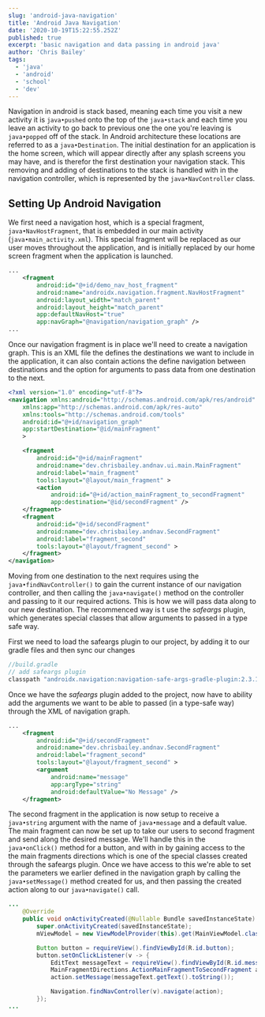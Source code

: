 ```yaml
---
slug: 'android-java-navigation'
title: 'Android Java Navigation'
date: '2020-10-19T15:22:55.252Z'
published: true
excerpt: 'basic navigation and data passing in android java'
author: 'Chris Bailey'
tags:
  - 'java'
  - 'android'
  - 'school'
  - 'dev'
---
```


Navigation in android is stack based, meaning each time you visit a new activity it is `java•pushed` onto the top of the `java•stack` and each time you leave an activity to go back to previous one the one you're leaving is `java•popped` off of the stack. In Android architecture these locations are referred to as a `java•Destination`. The initial destination for an application is the home screen, which will appear directly after any splash screens you may have, and is therefor the first destination your navigation stack. This removing and adding of destinations to the stack is handled with in the navigation controller, which is represented by the `java•NavController` class.

## Setting Up Android Navigation

We first need a navigation host, which is a special fragment, `java•NavHostFragment`, that is embedded in our main activity (`java•main_activity.xml`). This special fragment will be replaced as our user moves throughout the application, and is initially replaced by our home screen fragment when the application is launched.

```xml
...
    <fragment
        android:id="@+id/demo_nav_host_fragment"
        android:name="androidx.navigation.fragment.NavHostFragment"
        android:layout_width="match_parent"
        android:layout_height="match_parent"
        app:defaultNavHost="true"
        app:navGraph="@navigation/navigation_graph" />
...
```

Once our navigation fragment is in place we'll need to create a navigation graph. This is an XML file the defines the destinations we want to include in the application, it can also contain actions the define navigation between destinations and the option for arguments to pass data from one destination to the next.

```xml
<?xml version="1.0" encoding="utf-8"?>
<navigation xmlns:android="http://schemas.android.com/apk/res/android"
    xmlns:app="http://schemas.android.com/apk/res-auto"
    xmlns:tools="http://schemas.android.com/tools"
    android:id="@+id/navigation_graph"
    app:startDestination="@id/mainFragment"
    >

    <fragment
        android:id="@+id/mainFragment"
        android:name="dev.chrisbailey.andnav.ui.main.MainFragment"
        android:label="main_fragment"
        tools:layout="@layout/main_fragment" >
        <action
            android:id="@+id/action_mainFragment_to_secondFragment"
            app:destination="@id/secondFragment" />
    </fragment>
    <fragment
        android:id="@+id/secondFragment"
        android:name="dev.chrisbailey.andnav.SecondFragment"
        android:label="fragment_second"
        tools:layout="@layout/fragment_second" >
    </fragment>
</navigation>
```

Moving from one destination to the next requires using the `java•findNavController()` to gain the current instance of our navigation controller, and then calling the `java•navigate()` method on the controller and passing to it our required actions. This is how we will pass data along to our new destination. The recommenced way is t use the _safeargs_ plugin, which generates special classes that allow arguments to passed in a type safe way.

First we need to load the safeargs plugin to our project, by adding it to our gradle files and then sync our changes

```gradle
//build.gradle
// add safeargs plugin
classpath "androidx.navigation:navigation-safe-args-gradle-plugin:2.3.1"
```

Once we have the _safeargs_ plugin added to the project, now have to ability add the arguments we want to be able to passed (in a type-safe way) through the XML of navigation graph.

```xml
...
    <fragment
        android:id="@+id/secondFragment"
        android:name="dev.chrisbailey.andnav.SecondFragment"
        android:label="fragment_second"
        tools:layout="@layout/fragment_second" >
        <argument
            android:name="message"
            app:argType="string"
            android:defaultValue="No Message" />
    </fragment>
```

The second fragment in the application is now setup to receive a `java•string` argument with the name of `java•message` and a default value. The main fragment can now be set up to take our users to second fragment and send along the desired message. We'll handle this in the `java•onClick()` method for a button, and with in by gaining access to the the main fragments directions which is one of the special classes created through the safeargs plugin. Once we have access to this we're able to set the parameters we earlier defined in the navigation graph by calling the `java•setMessage()` method created for us, and then passing the created action along to our `java•navigate()` call.

```java
...
    @Override
    public void onActivityCreated(@Nullable Bundle savedInstanceState) {
        super.onActivityCreated(savedInstanceState);
        mViewModel = new ViewModelProvider(this).get(MainViewModel.class);

        Button button = requireView().findViewById(R.id.button);
        button.setOnClickListener(v -> {
            EditText messageText = requireView().findViewById(R.id.messageText);
            MainFragmentDirections.ActionMainFragmentToSecondFragment action = MainFragmentDirections.actionMainFragmentToSecondFragment();
            action.setMessage(messageText.getText().toString());

            Navigation.findNavController(v).navigate(action);
        });
...
```
